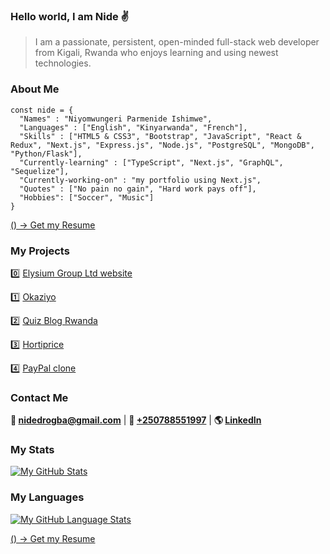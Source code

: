 ### Hello world, I am Nide ✌

> I am a passionate, persistent, open-minded full-stack web developer from Kigali, Rwanda who enjoys learning and using newest technologies.

### About Me

```
const nide = {
  "Names" : "Niyomwungeri Parmenide Ishimwe",
  "Languages" : ["English", "Kinyarwanda", "French"],
  "Skills" : ["HTML5 & CSS3", "Bootstrap", "JavaScript", "React & Redux", "Next.js", "Express.js", "Node.js", "PostgreSQL", "MongoDB", "Python/Flask"],
  "Currently-learning" : ["TypeScript", "Next.js", "GraphQL", "Sequelize"],
  "Currently-working-on" : "my portfolio using Next.js",
  "Quotes" : ["No pain no gain", "Hard work pays off"],
  "Hobbies": ["Soccer", "Music"]
}
``` 

[() -> Get my Resume](https://github.com/Nide17/Nide17/files/7738432/Niyomwungeri.Dev.Resume.17.12.2021.pdf)

### My Projects

0️⃣ [Elysium Group Ltd website](https://www.elysiumgroupltd.com)

1️⃣ [Okaziyo](https://www.okaziyo.com)

2️⃣ [Quiz Blog Rwanda](http://www.quizblog.rw)

3️⃣ [Hortiprice](http://hortiprice.herokuapp.com)

4️⃣ [PayPal clone](http://paypal2.herokuapp.com)

### Contact Me

**💌 [nidedrogba@gmail.com](nidedrogba@gmail.com)** | 
**📱 [+250788551997](+250788551997)** | 
**🌎 [LinkedIn](https://www.linkedin.com/in/niyomwungeri-parmenide-ishimwe-1a5394123/)**

### My Stats

[![My GitHub Stats](https://github-readme-stats.vercel.app/api/?username=nide17&count_private=true&theme=tokyonight&showicons=true)]()

### My Languages

[![My GitHub Language Stats](https://github-readme-stats.vercel.app/api/top-langs/?username=nide17&langs_count=5&theme=tokyonight)]()


[() -> Get my Resume](https://github.com/Nide17/Nide17/files/7738432/Niyomwungeri.Dev.Resume.17.12.2021.pdf)

